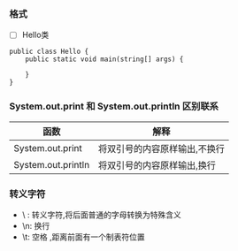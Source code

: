 ﻿### 格式
- [ ] Hello类

```
public class Hello {
    public static void main(string[] args) {
        
    }
}
```


### System.out.print 和 System.out.println 区别联系

| 函数                 | 解释              |
|--------------------|-----------------|
| System.out.print   | 将双引号的内容原样输出,不换行 |
| System.out.println | 将双引号的内容原样输出,换行  |

### 转义字符

- \ : 转义字符,将后面普通的字母转换为特殊含义
- \n: 换行 
- \t: 空格 ,距离前面有一个制表符位置


